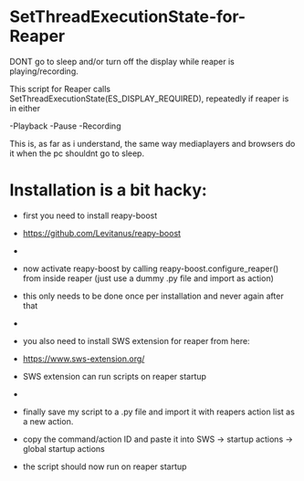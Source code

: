 # SetThreadExecutionState-for-Reaper
DONT go to sleep and/or turn off the display while reaper is playing/recording.


This script for Reaper calls SetThreadExecutionState(ES_DISPLAY_REQUIRED), repeatedly if reaper is in either 

-Playback
-Pause 
-Recording

This is, as far as i understand, the same way mediaplayers and browsers do it when the pc shouldnt go to sleep.  

# Installation is a bit hacky: 

- first you need to install reapy-boost
- https://github.com/Levitanus/reapy-boost
- 

- now activate reapy-boost by calling reapy-boost.configure_reaper() from inside reaper (just use a dummy .py file and import as action)
- this only needs to be done once per installation and never again after that
- 

- you also need to install SWS extension for reaper from here:
- https://www.sws-extension.org/
- SWS extension can run scripts on reaper startup
- 

- finally save my script to a .py file and import it with reapers action list as a new action.
- copy the command/action ID and paste it into SWS -> startup actions -> global startup actions
- the script should now run on reaper startup


